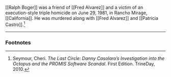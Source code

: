 [[Ralph Boger]] was a friend of [[Fred Alvarez]] and a victim of an execution-style triple homicide on June 29, 1981, in Rancho Mirage, [[California]]. He was murdered along with [[Fred Alvarez]] and [[Patricia Castro]].[^1]

---
### Footnotes

[^1]: Seymour, Cheri. *The Last Circle: Danny Casolaro’s Investigation into the Octopus and the PROMIS Software Scandal*. First Edition. TrineDay, 2010.